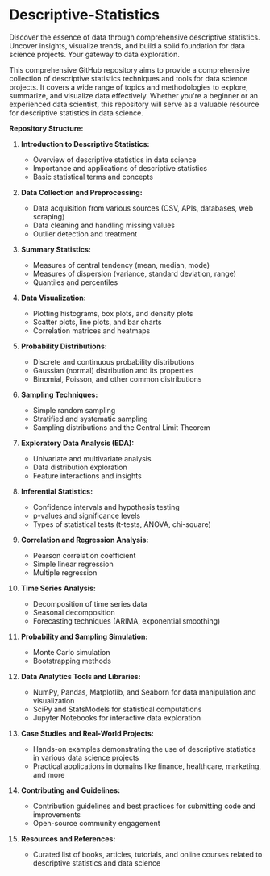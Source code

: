 # Descriptive-Statistics
Discover the essence of data through comprehensive descriptive statistics. Uncover insights, visualize trends, and build a solid foundation for data science projects. Your gateway to data exploration.

This comprehensive GitHub repository aims to provide a comprehensive collection of descriptive statistics techniques and tools for data science projects. It covers a wide range of topics and methodologies to explore, summarize, and visualize data effectively. Whether you're a beginner or an experienced data scientist, this repository will serve as a valuable resource for descriptive statistics in data science.

**Repository Structure:**

1. **Introduction to Descriptive Statistics:**
   - Overview of descriptive statistics in data science
   - Importance and applications of descriptive statistics
   - Basic statistical terms and concepts

2. **Data Collection and Preprocessing:**
   - Data acquisition from various sources (CSV, APIs, databases, web scraping)
   - Data cleaning and handling missing values
   - Outlier detection and treatment

3. **Summary Statistics:**
   - Measures of central tendency (mean, median, mode)
   - Measures of dispersion (variance, standard deviation, range)
   - Quantiles and percentiles

4. **Data Visualization:**
   - Plotting histograms, box plots, and density plots
   - Scatter plots, line plots, and bar charts
   - Correlation matrices and heatmaps

5. **Probability Distributions:**
   - Discrete and continuous probability distributions
   - Gaussian (normal) distribution and its properties
   - Binomial, Poisson, and other common distributions

6. **Sampling Techniques:**
   - Simple random sampling
   - Stratified and systematic sampling
   - Sampling distributions and the Central Limit Theorem

7. **Exploratory Data Analysis (EDA):**
   - Univariate and multivariate analysis
   - Data distribution exploration
   - Feature interactions and insights

8. **Inferential Statistics:**
   - Confidence intervals and hypothesis testing
   - p-values and significance levels
   - Types of statistical tests (t-tests, ANOVA, chi-square)

9. **Correlation and Regression Analysis:**
   - Pearson correlation coefficient
   - Simple linear regression
   - Multiple regression

10. **Time Series Analysis:**
    - Decomposition of time series data
    - Seasonal decomposition
    - Forecasting techniques (ARIMA, exponential smoothing)

11. **Probability and Sampling Simulation:**
    - Monte Carlo simulation
    - Bootstrapping methods

12. **Data Analytics Tools and Libraries:**
    - NumPy, Pandas, Matplotlib, and Seaborn for data manipulation and visualization
    - SciPy and StatsModels for statistical computations
    - Jupyter Notebooks for interactive data exploration

13. **Case Studies and Real-World Projects:**
    - Hands-on examples demonstrating the use of descriptive statistics in various data science projects
    - Practical applications in domains like finance, healthcare, marketing, and more

14. **Contributing and Guidelines:**
    - Contribution guidelines and best practices for submitting code and improvements
    - Open-source community engagement

15. **Resources and References:**
    - Curated list of books, articles, tutorials, and online courses related to descriptive statistics and data science


